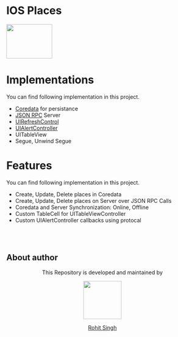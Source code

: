 # IOS Places
<img width="120" height="90" src="https://user-images.githubusercontent.com/11274840/80289878-774f8b80-86f6-11ea-8ba5-d57b9d9884d4.jpg">


# Implementations
You can find following implementation in this project.

 - [Coredata][1] for persistance
 - [JSON RPC][2] Server
 - [UIRefreshControl][3]
 - [UIAlertController][4]
 - UITableView
 - Segue, Unwind Segue 
 
 [1]: https://developer.apple.com/documentation/coredata
  [2]: https://www.jsonrpc.org/specification
  [3]: https://developer.apple.com/documentation/uikit/uirefreshcontrol
  [4]: https://developer.apple.com/documentation/uikit/uialertcontroller

 
 # Features
You can find following implementation in this project.

 - Create, Update, Delete places in Coredata
 - Create, Update, Delete places on Server over JSON RPC Calls
 - Coredata and Server Synchronization: Online, Offline 
 - Custom TableCell for UITableViewController
 - Custom UIAlertController callbacks using protocal
 
 </br></br>
## About author
<p align="center">This Repository is developed and maintained by </p>
<p align="center">
  <a href="https://stackoverflow.com/users/4700156/rohit-singh?tab=profile"><img width="100" height="100" src="https://user-images.githubusercontent.com/11274840/30627155-38952a30-9dec-11e7-9072-a00d9a86bdb8.gif">
</p></a>
<a href="https://stackoverflow.com/users/4700156/rohit-singh?tab=profile">
<p align="center">
  Rohit Singh
</p>
</a>
